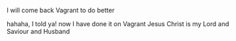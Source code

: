 I will come back Vagrant to do better

hahaha, I told ya! now I have done it on Vagrant
Jesus Christ is my Lord and Saviour and Husband
